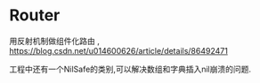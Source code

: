 # Router
用反射机制做组件化路由 , https://blog.csdn.net/u014600626/article/details/86492471

工程中还有一个NilSafe的类别,可以解决数组和字典插入nil崩溃的问题.
